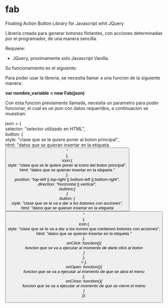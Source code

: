 # fab



Floating Action Button Library for Javascript whit JQuery 

Libreria creada para generar botones flotantes, con acciones determinadas por el programador, de una manera sencilla.

Requiere:
<ul>
 <li>JQuery, proximamente solo Javascript Vanilla.</li>
</ul>

Su funcionamiento es el siguiente:

Para poder usar la libreria, se necesita llamar a una funcion de la siguiente manera:

<b>var nombre_variable = new Fab(json)</b>

Con esta funcion previamente llamada, necesita un parametro para poder funcionar, el cual es un json con datos requeridos, a continuacion se muestran:

json = {<br>
	selector: "selector utilizado en HTML",<br>
	button: {<br>
		style: "clase que se le quiere poner al boton principal",<br>
 		html: "datos que se quieran insertar en la etiqueta <button>"<br>
 	},<br>
	icon:{<br>
		style: "clase que se le quiere poner al icono del boton principal",<br>
		html: "datos que se quieran insertar en la etiqueta <i>"<br>
	},<br>
	position: "top-left || top-right || bottom-left || bottom-right",<br>
	direction: "horizontal || vertical",<br>
	buttons:[<br>
		{<br>
			button: {<br>
				style: "clase que se le va a dar a los botones con acciones",<br>
				html: "datos que se quieran insertar en la etiqueta <button>"<br>
			},<br>
			icon:{<br>
				style: "clase que se le va a dar a los iconos que contienen botones con acciones",<br>
				html: "datos que se quieran insertar en la etiqueta <i>"<br>
			},<br>
			onClick: function(){<br>
				funcion que se va a ejecutar al momento de darle click al boton	<br>
			}<br>
		},<br><
	],<br>
	onOpen: function(){<br>
		funcion que se va a ejecutar al momento de que se abra el menu<br>
	},<br>
	onClose: function(){<br>
		funcion que se va a ejecutar al momento de que se cierre el menu<br>
	}<br>
});



